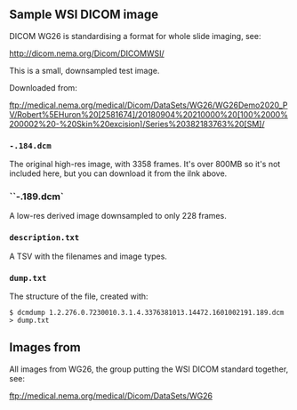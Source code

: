 ## Sample WSI DICOM image

DICOM WG26 is standardising a format for whole slide imaging, see:

http://dicom.nema.org/Dicom/DICOMWSI/

This is a small, downsampled test image.

Downloaded from:

ftp://medical.nema.org/medical/Dicom/DataSets/WG26/WG26Demo2020_PV/Robert%5EHuron%20[2581674]/20180904%20210000%20[100%2000%200002%20-%20Skin%20excision]/Series%20382183763%20[SM]/

### `-.184.dcm` 

The original high-res image, with 3358 frames. It's over 800MB so it's not
included here, but you can download it from the ilnk above.

### ``-.189.dcm` 

A low-res derived image downsampled to only 228 frames.

### `description.txt` 

A TSV with the filenames and image types.

### `dump.txt`

The structure of the file, created with:

```
$ dcmdump 1.2.276.0.7230010.3.1.4.3376381013.14472.1601002191.189.dcm > dump.txt
```

## Images from

All images from WG26, the group putting the WSI DICOM standard together, see:

ftp://medical.nema.org/medical/Dicom/DataSets/WG26






